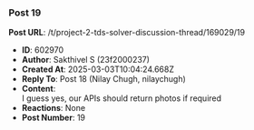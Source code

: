 ### Post 19
**Post URL**: /t/project-2-tds-solver-discussion-thread/169029/19
- **ID**: 602970
- **Author**: Sakthivel S (23f2000237)
- **Created At**: 2025-03-03T10:04:24.668Z
- **Reply To**: Post 18 (Nilay Chugh, nilaychugh)
- **Content**:  
  I guess yes, our APIs should return photos if required
- **Reactions**: None
- **Post Number**: 19

